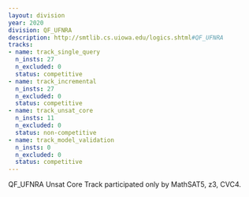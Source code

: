 ```yaml
---
layout: division
year: 2020
division: QF_UFNRA
description: http://smtlib.cs.uiowa.edu/logics.shtml#QF_UFNRA
tracks:
- name: track_single_query
  n_insts: 27
  n_excluded: 0
  status: competitive
- name: track_incremental
  n_insts: 27
  n_excluded: 0
  status: competitive
- name: track_unsat_core
  n_insts: 11
  n_excluded: 0
  status: non-competitive
- name: track_model_validation
  n_insts: 0
  n_excluded: 0
  status: competitive
---
```

QF_UFNRA Unsat Core Track participated only by MathSAT5, z3, CVC4.
